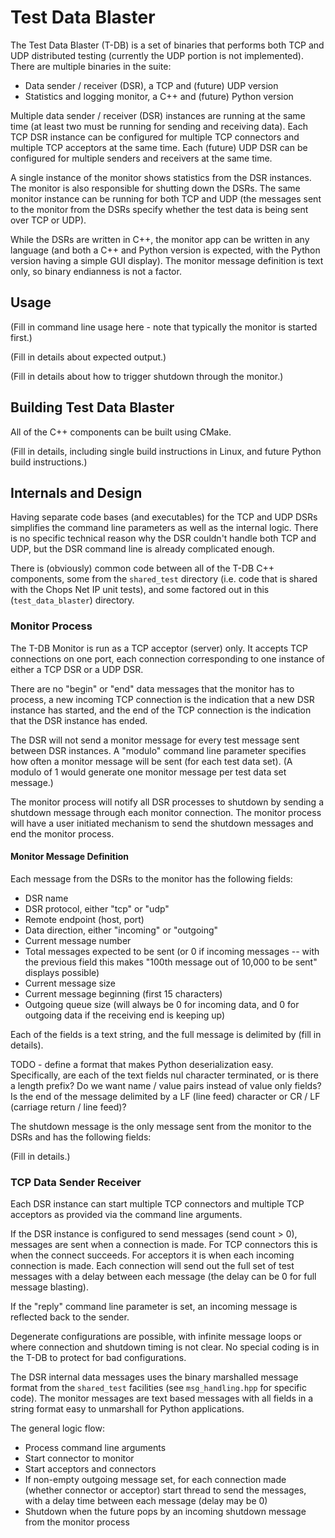 # Test Data Blaster

The Test Data Blaster (T-DB) is a set of binaries that performs both TCP and UDP distributed testing (currently the UDP portion is not implemented). There are multiple binaries in the suite:
- Data sender / receiver (DSR), a TCP and (future) UDP version
- Statistics and logging monitor, a C++ and (future) Python version

Multiple data sender / receiver (DSR) instances are running at the same time (at least two must be running for sending and receiving data). Each TCP DSR instance can be configured for multiple TCP connectors and multiple TCP acceptors at the same time. Each (future) UDP DSR can be configured for multiple senders and receivers at the same time.

A single instance of the monitor shows statistics from the DSR instances. The monitor is also responsible for shutting down the DSRs. The same monitor instance can be running for both TCP and UDP (the messages sent to the monitor from the DSRs specify whether the test data is being sent over TCP or UDP).

While the DSRs are written in C++, the monitor app can be written in any language (and both a C++ and Python version is expected, with the Python version having a simple GUI display). The monitor message definition is text only, so binary endianness is not a factor.

## Usage

(Fill in command line usage here - note that typically the monitor is started first.)

(Fill in details about expected output.)

(Fill in details about how to trigger shutdown through the monitor.)

## Building Test Data Blaster

All of the C++ components can be built using CMake. 

(Fill in details, including single build instructions in Linux, and future Python build instructions.)

## Internals and Design

Having separate code bases (and executables) for the TCP and UDP DSRs simplifies the command line parameters as well as the internal logic. There is no specific technical reason why the DSR couldn't handle both TCP and UDP, but the DSR command line is already complicated enough.

There is (obviously) common code between all of the T-DB C++ components, some from the `shared_test` directory (i.e. code that is shared with the Chops Net IP unit tests), and some factored out in this (`test_data_blaster`) directory.

### Monitor Process

The T-DB Monitor is run as a TCP acceptor (server) only. It accepts TCP connections on one port, each connection corresponding to one instance of either a TCP DSR or a UDP DSR.

There are no "begin" or "end" data messages that the monitor has to process, a new incoming TCP connection is the indication that a new DSR instance has started, and the end of the TCP connection is the indication that the DSR instance has ended.

The DSR will not send a monitor message for every test message sent between DSR instances. A "modulo" command line parameter specifies how often a monitor message will be sent (for each test data set). (A modulo of 1 would generate one monitor message per test data set message.)

The monitor process will notify all DSR processes to shutdown by sending a shutdown message through each monitor connection. The monitor process will have a user initiated mechanism to send the shutdown messages and end the monitor process.

#### Monitor Message Definition

Each message from the DSRs to the monitor has the following fields:
- DSR name
- DSR protocol, either "tcp" or "udp"
- Remote endpoint (host, port)
- Data direction, either "incoming" or "outgoing"
- Current message number
- Total messages expected to be sent (or 0 if incoming messages -- with the previous field this makes "100th message out of 10,000 to be sent" displays possible)
- Current message size
- Current message beginning (first 15 characters)
- Outgoing queue size (will always be 0 for incoming data, and 0 for outgoing data if the receiving end is keeping up)

Each of the fields is a text string, and the full message is delimited by (fill in details).

TODO - define a format that makes Python deserialization easy. Specifically, are each of the text fields nul character terminated, or is there a length prefix? Do we want name / value pairs instead of value only fields? Is the end of the message delimited by a LF (line feed) character or CR / LF (carriage return / line feed)?

The shutdown message is the only message sent from the monitor to the DSRs and has the following fields:

(Fill in details.)

### TCP Data Sender Receiver

Each DSR instance can start multiple TCP connectors and multiple TCP acceptors as provided via the command line arguments.

If the DSR instance is configured to send messages (send count > 0), messages are sent when a connection is made. For TCP connectors this is when the connect succeeds. For acceptors it is when each incoming connection is made. Each connection will send out the full set of test messages with a delay between each message (the delay can be 0 for full message blasting).

If the "reply" command line parameter is set, an incoming message is reflected back to the sender.

Degenerate configurations are possible, with infinite message loops or where connection and shutdown timing is not clear. No special coding is in the T-DB to protect for bad configurations.

The DSR internal data messages uses the binary marshalled message format from the `shared_test` facilities (see `msg_handling.hpp` for specific code). The monitor messages are text based messages with all fields in a string format easy to unmarshall for Python applications.

The general logic flow:
- Process command line arguments
- Start connector to monitor
- Start acceptors and connectors
- If non-empty outgoing message set, for each connection made (whether connector or acceptor) start thread to send the messages, with a delay time between each message (delay may be 0)
- Shutdown when the future pops by an incoming shutdown message from the monitor process

